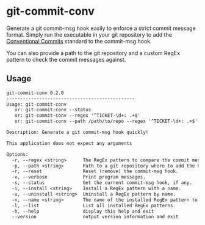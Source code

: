 # git-commit-conv

Generate a git commit-msg hook easily to enforce a strict commit message format. Simply run the executable in your git repository to add the [Conventional Commits](https://www.conventionalcommits.org/en/v1.0.0/) standard to the commit-msg hook.

You can also provide a path to the git repository and a custom RegEx pattern to check the commit messages against.

## Usage

```txt
git-commit-conv 0.2.0
-----------------------------------------------
Usage: git-commit-conv 
   or: git-commit-conv --status
   or: git-commit-conv --regex '^TICKET-\d+: .+$'
   or: git-commit-conv --path /path/to/repo --regex '^TICKET-\d+: .+$'

Description: Generate a git commit-msg hook quickly!

This application does not expect any arguments

Options:
  -r, --regex <string>      The RegEx pattern to compare the commit message to. Defaults to conventional commits.
  -p, --path <string>       Path to a git repository where to add the hook. Defaults to current directory.       
  -r, --reset               Reset (remove) the commit-msg hook.
  -v, --verbose             Print program messages.
  -s, --status              Get the current commit-msg hook, if any.
  -i, --install <string>    Install a RegEx pattern with a name.
  -u, --uninstall <string>  Uninstall a RegEx pattern by name.
  -n, --name <string>       The name of the installed RegEx pattern to use.
  -l, --list                List all installed RegEx patterns.
  -h, --help                display this help and exit
  --version                 output version information and exit
```
